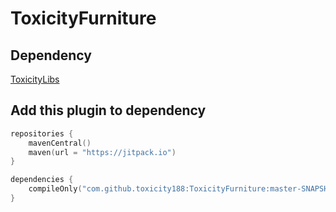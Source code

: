 # ToxicityFurniture

## Dependency
[ToxicityLibs](https://github.com/toxicity188/ToxicityLibs)

## Add this plugin to dependency
``` kotlin
repositories {
    mavenCentral()
    maven(url = "https://jitpack.io")
}

dependencies {
    compileOnly("com.github.toxicity188:ToxicityFurniture:master-SNAPSHOT")
}
```
